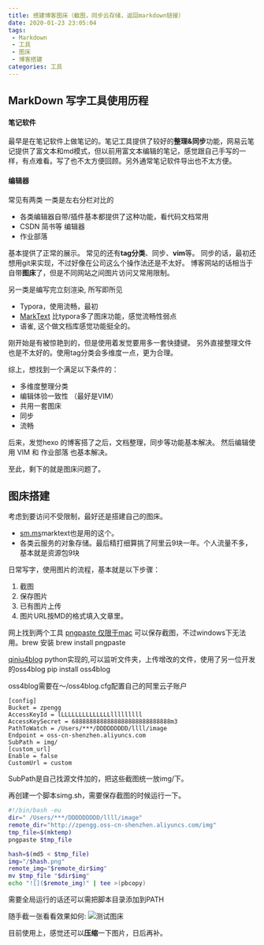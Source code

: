 ```yaml
---
title: 搭建博客图床（截图，同步云存储，返回markdown链接）
date: 2020-01-23 23:05:04
tags: 
 - Markdown
 - 工具
 - 图床
 - 博客搭建
categories: 工具
---
```

## MarkDown 写字工具使用历程
#### 笔记软件
最早是在笔记软件上做笔记的。笔记工具提供了较好的**整理&同步**功能，网易云笔记提供了富文本和md模式，但以前用富文本编辑的笔记，感觉跟自己手写的一样，有点难看。写了也不太方便回顾。另外通常笔记软件导出也不太方便。

#### 编辑器
常见有两类
一类是左右分栏对比的
 - 各类编辑器自带/插件基本都提供了这种功能，看代码文档常用
 - CSDN 简书等 编辑器
 - 作业部落 
 
基本提供了正常的展示。
常见的还有**tag分类**、同步、**vim**等。
同步的话，最初还想用git来实现，不过好像在公司这么个操作法还是不太好。
博客网站的话相当于自带**图床**了，但是不同网站之间图片访问又常用限制。

另一类是编写完立刻渲染, 所写即所见
 - Typora，使用流畅，最初
 - [MarkText](https://www.v2ex.com/t/464384) 比typora多了图床功能，感觉流畅性弱点
 - 语雀, 这个做文档库感觉功能挺全的。

刚开始是有被惊艳到的，但是使用着发觉要用多一套快捷键。
另外直接整理文件也是不太好的。使用tag分类会多维度一点，更为合理。

综上，想找到一个满足以下条件的：
 - 多维度整理分类
 - 编辑体验一致性 （最好是VIM）
 - 共用一套图床
 - 同步
 - 流畅
 
后来，发觉hexo 的博客搭了之后，文档整理，同步等功能基本解决。
然后编辑使用 VIM 和 作业部落 也基本解决。

至此，剩下的就是图床问题了。

## 图床搭建
考虑到要访问不受限制，最好还是搭建自己的图床。
 - [sm.ms](https://www.v2ex.com/t/182703)marktext也是用的这个。
 - 各类云服务的对象存储。最后精打细算挑了阿里云9块一年。个人流量不多，基本就是资源包9块

日常写字，使用图片的流程，基本就是以下步骤：
1. 截图
2. 保存图片
3. 已有图片上传
4. 图片URL按MD的格式填入文章里。

网上找到两个工具
[pngpaste 仅限于mac](https://github.com/jcsalterego/pngpaste)
可以保存截图，不过windows下无法用。brew 安装
brew install pngpaste

[qiniu4blog](https://github.com/wzyuliyang/qiniu4blog)
python实现的,可以监听文件夹，上传增改的文件，使用了另一位开发的oss4blog
pip install oss4blog

oss4blog需要在～/oss4blog.cfg配置自己的阿里云子账户
```
[config]
Bucket = zpengg
AccessKeyId = lLLLLLLLLLLLLLLlllllllll
AccessKeySecret = 6888888888888888888888888888m3
PathToWatch = /Users/***/DDDDDDDDD/llll/image
Endpoint = oss-cn-shenzhen.aliyuncs.com
SubPath = img/
[custom_url]
Enable = false
CustomUrl = custom
```
SubPath是自己找源文件加的，把这些截图统一放img/下。

再创建一个脚本simg.sh，需要保存截图的时候运行一下。
``` bash
#!/bin/bash -eu
dir=" /Users/***/DDDDDDDDD/llll/image"
remote_dir="http://zpengg.oss-cn-shenzhen.aliyuncs.com/img"
tmp_file=$(mktemp)
pngpaste $tmp_file

hash=$(md5 < $tmp_file)
img="/$hash.png"
remote_img="$remote_dir$img"
mv $tmp_file "$dir$img"
echo "![]($remote_img)" | tee >(pbcopy)
```
需要全局运行的话还可以需把脚本目录添加到PATH

随手截一张看看效果如何:
![测试图床](http://zpengg.oss-cn-shenzhen.aliyuncs.com/img/cf34786ffef143ce3b8c3de4927b33b8.png)

目前使用上，感觉还可以**压缩**一下图片，日后再补。
